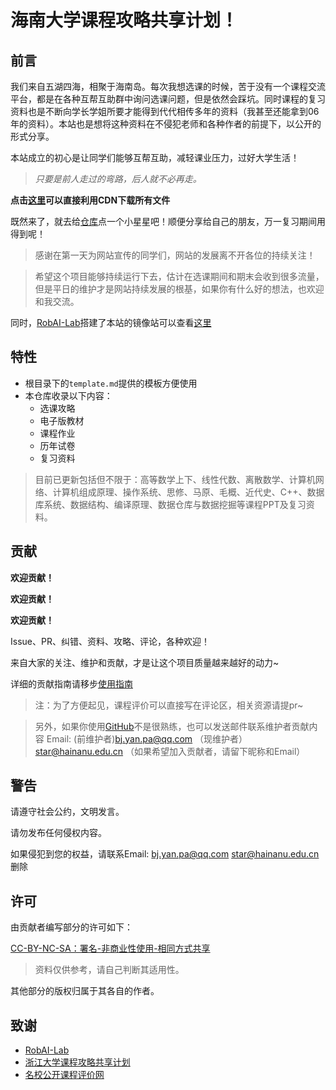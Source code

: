 # 海南大学课程攻略共享计划！

## 前言

我们来自五湖四海，相聚于海南岛。每次我想选课的时候，苦于没有一个课程交流平台，都是在各种互帮互助群中询问选课问题，但是依然会踩坑。同时课程的复习资料也是不断向学长学姐所要才能得到代代相传多年的资料（我甚至还能拿到06年的资料）。本站也是想将这种资料在不侵犯老师和各种作者的前提下，以公开的形式分享。

本站成立的初心是让同学们能够互帮互助，减轻课业压力，过好大学生活！

> *只要是前人走过的弯路，后人就不必再走。*

**点击[这里](https://curly-shape-d178.qinse.workers.dev/https://github.com/beiyuouo/hainanu-course-comments/releases/download/latest/release.zip)可以直接利用CDN下载所有文件**

既然来了，就去给[仓库](https://github.com/RobAI-Lab/hainanu-course-comments-all)点一个小星星吧！顺便分享给自己的朋友，万一复习期间用得到呢！

> 感谢在第一天为网站宣传的同学们，网站的发展离不开各位的持续关注！

> 希望这个项目能够持续运行下去，估计在选课期间和期末会收到很多流量，但是平日的维护才是网站持续发展的根基，如果你有什么好的想法，也欢迎和我交流。

同时，[RobAI-Lab](https://github.com/RobAI-Lab)搭建了本站的镜像站可以查看[这里](https://github.com/RobAI-Lab/hainanu-course-resource)

## 特性

- 根目录下的`template.md`提供的模板方便使用
- 本仓库收录以下内容：
    - 选课攻略
    - 电子版教材
    - 课程作业
    - 历年试卷
    - 复习资料

> 目前已更新包括但不限于：高等数学上下、线性代数、离散数学、计算机网络、计算机组成原理、操作系统、思修、马原、毛概、近代史、C++、数据库系统、数据结构、编译原理、数据仓库与数据挖掘等课程PPT及复习资料。

## 贡献

**欢迎贡献！**

**欢迎贡献！**

**欢迎贡献！**

Issue、PR、纠错、资料、攻略、评论，各种欢迎！

来自大家的关注、维护和贡献，才是让这个项目质量越来越好的动力~

详细的贡献指南请移步[使用指南](https://robai-lab.github.io/hainanu-course-resource/0.%E8%B5%84%E6%BA%90%E5%AF%BC%E8%88%AA/%E4%BD%BF%E7%94%A8%E6%8C%87%E5%8D%97/)

> 注：为了方便起见，课程评价可以直接写在评论区，相关资源请提pr~

> 另外，如果你使用[GitHub](https://github.com)不是很熟练，也可以发送邮件联系维护者贡献内容 Email: (前维护者)[bj.yan.pa@qq.com](mailto:bj.yan.pa@qq.com)         （现维护者）[star@hainanu.edu.cn](mailto:star@hainanu.edu.cn) （如果希望加入贡献者，请留下昵称和Email）

## 警告

请遵守社会公约，文明发言。

请勿发布任何侵权内容。

如果侵犯到您的权益，请联系Email: [bj.yan.pa@qq.com](mailto:bj.yan.pa@qq.com)    [star@hainanu.edu.cn](mailto:star@hainanu.edu.cn)删除

## 许可

由贡献者编写部分的许可如下：

[CC-BY-NC-SA：署名-非商业性使用-相同方式共享](https://creativecommons.org/licenses/by-nc-sa/4.0/deed.zh)

> 资料仅供参考，请自己判断其适用性。

其他部分的版权归属于其各自的作者。

## 致谢
- [RobAI-Lab](https://github.com/RobAI-Lab)
- [浙江大学课程攻略共享计划](https://github.com/QSCTech/zju-icicles)
- [名校公开课程评价网](https://github.com/conanhujinming/comments-for-awesome-courses)
